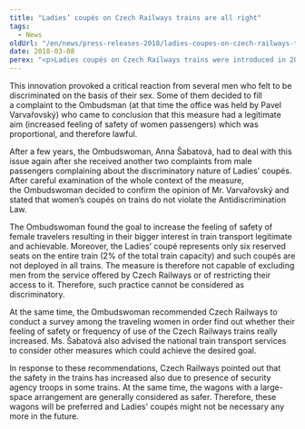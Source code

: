 ```yaml
---
title: "Ladies’ coupés on Czech Railways trains are all right"
tags:
  - News
oldUrl: "/en/news/press-releases-2018/ladies-coupes-on-czech-railways-trains-are-all-right/"
date: 2018-03-08
perex: "<p>Ladies coupés on Czech Railways trains were introduced in 2012 after Czech Railways received a considerable number of complaints from passengers (especially women) claiming that they do not feel safe in the trains while sitting with strange men in one coupé. Inspired by the solution adopted abroad (for example in Germany or Austria), Czech Railways decided to reserve six seats (one coupé) on trains only for women.</p>"
---
```


<!-- imported from the old website -->

<p>This innovation provoked a critical reaction from several men who felt to be discriminated on the basis of their sex. Some of them decided to fill a complaint to the Ombudsman (at that time the office was held by Pavel Varvařovský) who came to conclusion that this measure had a legitimate aim (increased feeling of safety of women passengers) which was proportional, and therefore lawful.</p> <p>After a few years, the Ombudswoman, Anna Šabatová, had to deal with this issue again after she received another two complaints from male passengers complaining about the discriminatory nature of Ladies’ coupés. After careful examination of the whole context of the measure, the Ombudswoman decided to confirm the opinion of Mr. Varvařovský and stated that women’s coupés on trains do not violate the Antidiscrimination Law.</p> <p>The Ombudswoman found the goal to increase the feeling of safety of female travelers resulting in their bigger interest in train transport legitimate and achievable. Moreover, the Ladies’ coupé represents only six reserved seats on the entire train (2% of the total train capacity) and such coupés are not deployed in all trains. The measure is therefore not capable of excluding men from the service offered by Czech Railways or of restricting their access to it. Therefore, such practice cannot be considered as discriminatory.</p><p> At the same time, the Ombudswoman recommended Czech Railways to conduct a survey among the traveling women in order find out whether their feeling of safety or frequency of use of the Czech Railways trains really increased. Ms. Šabatová also advised the national train transport services to consider other measures which could achieve the desired goal.</p> <p>In response to these recommendations, Czech Railways pointed out that the safety in the trains has increased also due to presence of security agency troops in some trains. At the same time, the wagons with a large-space arrangement are generally considered as safer. Therefore, these wagons will be preferred and Ladies' coupés might not be necessary any more in the future. </p>

